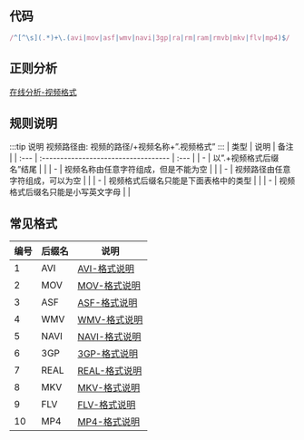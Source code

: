 ## 代码
``` js
/^[^\s](.*)+\.(avi|mov|asf|wmv|navi|3gp|ra|rm|ram|rmvb|mkv|flv|mp4)$/
```

## 正则分析
[在线分析-视频格式](https://regexper.com/?#%2F%5E%5B%5E%5Cs%5D%28.*%29%2B%5C.%28avi%7Cmov%7Casf%7Cwmv%7Cnavi%7C3gp%7Cra%7Crm%7Cram%7Crmvb%7Cmkv%7Cflv%7Cmp4%29%24%2F "在线分析-视频格式")


## 规则说明
:::tip 说明
视频路径由: 视频的路径/+视频名称+”.视频格式”
:::
| 类型 | 说明                                 | 备注 |
| :--- | :----------------------------------- | :--- |
| -    | 以”.+视频格式后缀名”结尾           |      |
| -    | 视频名称由任意字符组成，但是不能为空 |      |
| -    | 视频路径由任意字符组成，可以为空     |      |
| -    | 视频格式后缀名只能是下面表格中的类型 |      |
| -    | 视频格式后缀名只能是小写英文字母     |      |

## 常见格式
| 编号 | 后缀名 | 说明                                                            |
| ---- | ------ | --------------------------------------------------------------- |
| 1    | AVI    | [AVI-格式说明](https://baike.baidu.com/item/AVI/213655)         |
| 2    | MOV    | [MOV-格式说明](https://baike.baidu.com/item/MOV)                |
| 3    | ASF    | [ASF-格式说明](https://baike.baidu.com/item/ASF/3918)           |
| 4    | WMV    | [WMV-格式说明](https://baike.baidu.com/item/WMV)                |
| 5    | NAVI   | [NAVI-格式说明](https://baike.baidu.com/item/nAVI/838785)       |
| 6    | 3GP    | [3GP-格式说明](https://baike.baidu.com/item/3gp)                |
| 7    | REAL   | [REAL-格式说明](https://baike.baidu.com/item/RealVideo/8576859) |
| 8    | MKV    | [MKV-格式说明](https://baike.baidu.com/item/mkv)                |
| 9    | FLV    | [FLV-格式说明](https://baike.baidu.com/item/flv)                |
| 10   | MP4    | [MP4-格式说明](https://baike.baidu.com/item/mp4/9218018)        |